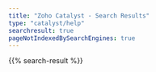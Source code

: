 ```yaml
---
title: "Zoho Catalyst - Search Results"
type: "catalyst/help"
searchresult: true
pageNotIndexedBySearchEngines: true
---
```

{{% search-result %}}
